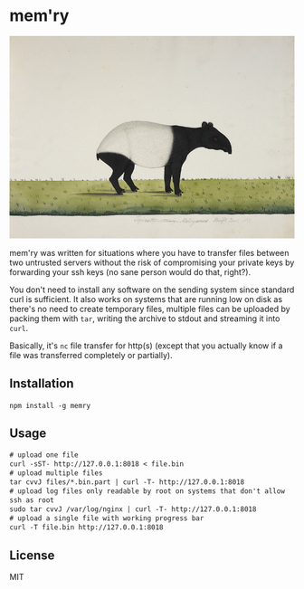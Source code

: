 # mem'ry

![logo](logo.jpg)

mem'ry was written for situations where you have to transfer files between two untrusted servers without the risk of compromising your private keys by forwarding your ssh keys (no sane person would do that, right?).

You don't need to install any software on the sending system since standard curl is sufficient. It also works on systems that are running low on disk as there's no need to create temporary files, multiple files can be uploaded by packing them with `tar`, writing the archive to stdout and streaming it into `curl`.

Basically, it's `nc` file transfer for http(s) (except that you actually know if a file was transferred completely or partially).

## Installation

```
npm install -g memry
```

## Usage

```
# upload one file
curl -sST- http://127.0.0.1:8018 < file.bin
# upload multiple files
tar cvvJ files/*.bin.part | curl -T- http://127.0.0.1:8018
# upload log files only readable by root on systems that don't allow ssh as root
sudo tar cvvJ /var/log/nginx | curl -T- http://127.0.0.1:8018
# upload a single file with working progress bar
curl -T file.bin http://127.0.0.1:8018
```

## License

MIT
